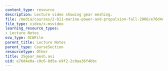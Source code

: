 ```yaml
---
content_type: resource
description: Lecture video showing gear meshing.
file: /media/courses/2-611-marine-power-and-propulsion-fall-2006/e76d4e0ac0c68d5ee9f22c0aa36f4bbc_25gear_mesh.avi
file_type: video/x-msvideo
learning_resource_types:
- Lecture Notes
ocw_type: OCWFile
parent_title: Lecture Notes
parent_type: CourseSection
resourcetype: Other
title: 25gear_mesh.avi
uid: e76d4e0a-c0c6-8d5e-e9f2-2c0aa36f4bbc
---
```

